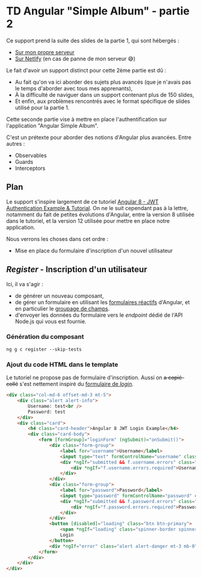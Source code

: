 # TD Angular "Simple Album" - partie 2

Ce support prend la suite des slides de la partie 1, qui sont hébergés :

* [Sur mon propre serveur](https://td-angular-part1.bhu.ovh/)
* [Sur Netlify](https://jovial-nightingale-b4e978.netlify.app/) (en cas de panne de mon serveur 😅)

Le fait d'avoir un support distinct pour cette 2ème partie est dû :

* Au fait qu'on va ici aborder des sujets plus avancés (que je n'avais pas le temps d'aborder avec tous mes apprenants),
* À la difficulté de naviguer dans un support contenant plus de 150 slides,
* Et enfin, aux problèmes rencontrés avec le format spécifique de slides utilisé pour la partie 1.

Cette seconde partie vise à mettre en place l'authentification sur l'application "Angular Simple Album".

C'est un prétexte pour aborder des notions d'Angular plus avancées. Entre autres :

* Observables
* Guards
* Interceptors

## Plan

Le support s'inspire largement de ce tutoriel [Angular 8 - JWT Authentication Example & Tutorial](https://jasonwatmore.com/post/2019/06/22/angular-8-jwt-authentication-example-tutorial). On ne le suit cependant pas à la lettre, notamment du fait de petites évolutions d'Angular, entre la version 8 utilisée dans le tutoriel, et la version 12 utilisée pour mettre en place notre application.

Nous verrons les choses dans cet ordre :

* Mise en place du formulaire d'inscription d'un nouvel utilisateur

## _Register_ - Inscription d'un utilisateur

Ici, il va s'agir :

* de générer un nouveau composant,
* de gérer un formulaire en utilisant les [formulaires réactifs](https://angular.io/guide/reactive-forms) d'Angular, et en particulier le [groupage de champs](https://angular.io/guide/reactive-forms#grouping-form-controls).
* d'envoyer les données du formulaire vers le _endpoint_ dédié de l'API Node.js qui vous est fournie.

### Génération du composant

```
ng g c register --skip-tests
```

### Ajout du code HTML dans le template

Le tutoriel ne propose pas de formulaire d'inscription. Aussi on ~~a copié-collé~~ s'est nettement inspiré du [formulaire de _login_](https://jasonwatmore.com/post/2019/06/22/angular-8-jwt-authentication-example-tutorial#login-component-html).

```html
<div class="col-md-6 offset-md-3 mt-5">
    <div class="alert alert-info">
        Username: test<br />
        Password: test
    </div>
    <div class="card">
        <h4 class="card-header">Angular 8 JWT Login Example</h4>
        <div class="card-body">
            <form [formGroup]="loginForm" (ngSubmit)="onSubmit()">
                <div class="form-group">
                    <label for="username">Username</label>
                    <input type="text" formControlName="username" class="form-control" [ngClass]="{ 'is-invalid': submitted && f.username.errors }" />
                    <div *ngIf="submitted && f.username.errors" class="invalid-feedback">
                        <div *ngIf="f.username.errors.required">Username is required</div>
                    </div>
                </div>
                <div class="form-group">
                    <label for="password">Password</label>
                    <input type="password" formControlName="password" class="form-control" [ngClass]="{ 'is-invalid': submitted && f.password.errors }" />
                    <div *ngIf="submitted && f.password.errors" class="invalid-feedback">
                        <div *ngIf="f.password.errors.required">Password is required</div>
                    </div>
                </div>
                <button [disabled]="loading" class="btn btn-primary">
                    <span *ngIf="loading" class="spinner-border spinner-border-sm mr-1"></span>
                    Login
                </button>
                <div *ngIf="error" class="alert alert-danger mt-3 mb-0">{{error}}</div>
            </form>
        </div>
    </div>
</div>
```
